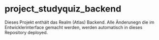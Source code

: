 # project_studyquiz_backend

Dieses Projekt enthält das Realm (Atlas) Backend. Alle Änderunegn die im Entwicklerinterface gemacht werden, werden automatisch in dieses Repository deployed.
